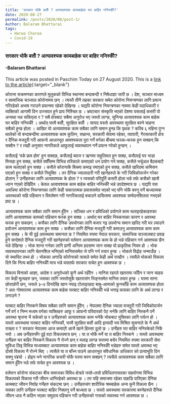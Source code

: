 ```yaml
---
title: 'सरकार भोकै बसौँ ? अत्यावश्यक कामबाहेक घर बाहिर ननिस्कौँ?'
date: 2020-08-27
permalink: /posts/2020/08/post-1/
Author: Balaram Bhattarai
tags:
  - Harwa Charwa
  - Covid-19
---
```

### सरकार भोकै बसौँ ? अत्यावश्यक कामबाहेक घर बाहिर ननिस्कौँ?
#### -Balaram Bhattarai
This article was posted in Paschim Today on 27 August 2020. This is a [link to the article](https://paschimtoday.com/news-details/21794/2020-08-27?fbclid=IwAR0Q8L9REXbjgJrJXgHvYlK_iKPRPwRMNlzCdNcoPcKHVGDun8k0FS6Jdu4){:target="_blank"}

कोराना सक्रमणका कारणले मुलुकको विभिन्न स्थानमा बन्दाबन्दी र निषेधाज्ञा जारी छ । देश, सञ्चार माध्यम र सामाजिक सञ्जाल कोरोनामय छन् । त्यस्तै तीनै तहका सरकार समेत कोरोना नियन्त्रणका लागि प्रयत्न गरिरहेको अभाष गराउने प्रयत्नमा रहेको देखिन्छ । यद्यपि कोरोना नियन्त्रणका नाममा केही पदाधिकारी र व्यक्तिको आगामी दिन उज्जवल हुने प्राय निश्चित छ । भ्रष्टाचार संस्कृति भएको देशमा यसलाई कसरी पो अन्यथा भन्न सकिएला र ? सबै क्षेत्रबाट सबैमा अनुरोध भए जस्तो लाग्छ, सुनिन्छ अत्यावश्यक काम बाहेक घर बाहिर ननिस्कौँ । अर्थात् घरमै बसौँ, सुरक्षित बसौँ । सायद यस्तो अवस्थामा सुरक्षित बस्ने चाहना सबैको हुन्छ होला । आखिर यो अत्यावश्यक काम सबैका लागि समान हुन्छ कि पृथक ? करिब ६ महिना पुग्न थालेको यो बन्दाबन्दीमा अत्यावश्यक काम कुलिन, सभ्रान्त, सरकारी सेवामा रहेका, व्यापारी, गैरसरकारी क्षेत्र र दैनिक मजदुरी गरी आफनो आधारभूत आवश्यकता पुरा गर्ने वर्गका बीचमा फरक–फरक हुन सक्छन् कि सक्दैन ? र त्यही अनुसार नागरिकले आफुलाई व्यवस्थापन गर्ने प्रयत्न गरेको हुन्छन् ।

कसैलाई ‘वर्क फ्रम होम’ हुन सक्दछ, कसैलाई ब्याज र ऋणमा सहुलियत हुन सक्छ, कसैलाई घर भाडा मिनाहा हुन सक्छ, कसैले वर्षौँसम्म विभिन्न तरिकाले कमाएको धन प्रयोग गर्न सक्छ, कसैले भर्चुअल बैठकबाटै काम चलाएको हुन सक्छ । कसैले कोरानाकै बिचमा कमाइ रमाएको हुन सक्छ, कसैले खरिदमा कमिसन पाएको हुन सक्छ र कसैले नियुक्ति । तर दैनिक ज्यालादारी गरी खानेहरुले के गरी जिविकोपार्जन गरेका होलान् ? उनीहरुका लागि अत्यावश्यक के होला ? र त्यसको परिपूर्ति कसरी होला भन्ने तर्फ कसैको खासै ध्यान गएको देखिँदैन । केवल अत्वावश्यक काम बाहेक बाहिर ननिस्कौँ भन्ने उपदेशमात्र छ । यद्यपि यस अवधिमा कोरोना नियन्त्रणका लागि केही सकारात्मक प्रयाससमेत भएको भए पनि भोकै बस्नु पर्ने बाध्यात्मक अवस्थाको सहि पहिचान र विश्लेषण गरी नागरिकलाई बचाउने दायित्वमा आवश्यक सम्वेदनशिलता नभएको प्रष्ट छ ।
  
अत्यावश्यक काम सबैका लागि समान हुँदैन । सञ्चित धन र प्रविधिको प्रयोगले काम चलाइरहेकाहरुका लागि अत्यावश्यक कामको पहिचान फरक हुन सक्छ । अर्थात् घर बाहिर निस्कनाका कारण र अवस्था फरक हुन सकछन् । कसैका लागि दैनिक उपभोगका  लागि बजार गइ उपभोग्य समान खरिद गरी घर ल्याउने प्रयोजन अत्यावश्यक काम हुन सक्छ । कसैका लागि दैनिक मजदुरी गरी कमाउनु अत्यावश्यक काम काम हुन सक्छ । के यी दुई अवस्थामा समानता छ ? नियमित रुपमा नेपाल सरकार, सामाजिक सञ्जालबाट प्रवाह हुने सन्देशले दैनिक मजदुरी गरी खानेहरुको वर्तमान अत्यावश्यक काम के हो भन्ने पहिचान गर्न आवश्यक छैन भन्ने देखिन्छ । भोक शान्त गर्नका लागि प्राणी अन्तिम हदसम्म जान सक्छ यो प्राकृतिक नियम हो । भोक व्यवस्थापनका लागि चेतनशिल भनिएको मानिससमेत जे पनि गर्न तयार हुन्छ । भोकले विद्रोह जन्माउँछ । यो स्थापित तथ्य हो । भोकका अगाडि कोरोनाको त्रासले समेत केही अर्थ राख्दैन । त्यसैले भोकको विकल्प दिने कि नित्य बाहिर ननिस्कौँ मात्र भन्ने यसतर्फ सरकार सचेत हुन आवश्यक छ ।
  
विकल्प विनाको आज्ञा, आदेश र अनुरोधको कुनै अर्थ रहँदैन । मानिस रहरले खतरामा जाँदैन र जान चाहन्न तर केही मूल्यहरु छन्, जसका लागि जस्तोसुकै खतरासंग भिड्नसमेत मानिस तयार हुन्छ । घरमा साना छोराछोरी छन्, जसले ३–४ दिनदेखि खान नपाइ टोलाइरहदा बाबु–आमाको कुनचाँहि काम अत्वावश्यक होला ? अतः गोश्वारामा अत्यावश्यक काम बाहेक घरबाट बाहिर ननिस्कौँ भन्ने भनाइ कसका लागि के अर्थ लाग्छ र लगाउने ?
  
घरबाट बाहिर निस्कने विषय सबैका लागि समान हुँदैन् । नेपालमा दैनिक ज्याला मजदुरी गरी जिविकोपार्जन गर्ने वर्ग र निम्न मध्यम वर्गका व्यक्तिहरु आफू र आफनो परिवारको पेट भर्नकै लागि बाहिर निस्कनै पर्ने अवस्था श्रृजना भै सकेको छ र उनीहरुको अत्यावश्यक काम भनेकै भोकबाट मुक्तिका लागि पर्यत्न हो । यस्तो अवस्थामा घरबाट बाहिर ननिस्कौं, घरमै सुरक्षित बसौं आदि इत्यादी भय मिश्रित सुचनाले के नै अर्थ राख्ला र ? सरकार नेपालमा आज कमाएरै आजै खाने हिस्सा ठूलो छ । उनीहरु घर बाहिर ननिस्केको निकै भयो । अब उनीहरुसँग दुई वटा विकल्पमात्र छन् । या त भोकै मर्ने या त बाहिर निस्कने । यस्तो अवस्थामा उनीहरु घर बाहिर निस्कने विकल्प नै रोज्ने छन् र मलाइ लाग्छ सत्तामा बसेर नियमित रुपमा सरकारी सेवा सुविधा लिइ विभिन्न माध्यमबाट अत्यावश्यक काम बाहेक बाहिर ननिस्कौँ भन्नेहरु समेत यस्तो अवस्था भए दोस्रो विकल्प नै रोज्ने थिए । त्यसैले या त बाँच्न पाउने आधारभूत संवैधानिक अधिकार को प्रत्याभूति  दिन सक्नु प¥यो । होइन भने नागरिक कसरी भोकै घरमा बस्न सक्छन् ? त्यसैले अत्यावश्यक काम सबैका लागि समान हुँदैन भन्ने तर्फ सचेत हुन आवश्यक छ ।

वर्तमान कोरोना संकटका बीच समाजका विविध क्षेत्रले जसो–तसो प्रविधिलगायतका सहयोगमा विभिन्न विकल्पको विकास गरी जीवन धानिरहेको अवस्था छ । तर यहि समाजमा रहेका पछाडि पारिएका दैनिक कामबाट जीवन निर्वाह गर्नेहरु संकटमा छन् । उनीहरुसंग शारीरिक श्रमबाहेक अन्य कुनै विकल्प छैन । यसका लागि उनीहरु घरबाट बाहिर निक्लनु पर्ने बाध्यता छ । यस्तो अवस्थामा सरकारमा बस्नेहरुले दैनिक जीवन धान्न नै कठिन भएका समुदाय पहिचान गरी उनीहरुको गासको व्यवस्था गर्न आवश्यक छ ।

